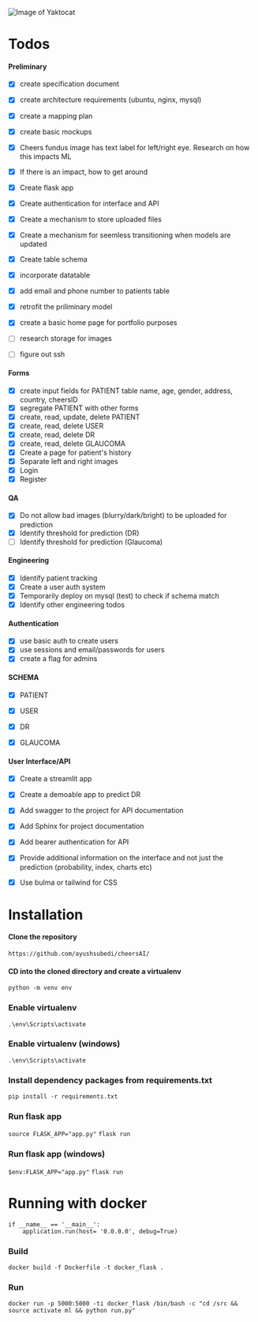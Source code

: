 
![Image of Yaktocat](https://github.com/CHEERS-Hospital/cheersAI/blob/main/cheersAI/static/img/logo.png?raw=true)

# Todos

#### Preliminary
- [x] create specification document
- [x] create architecture requirements (ubuntu, nginx, mysql)
- [x] create a mapping plan
- [x] create basic mockups
- [x] Cheers fundus image has text label for left/right eye. Research on how this impacts ML
- [x] If there is an impact, how to get around
- [x] Create flask app
- [x] Create authentication for interface and API
- [x] Create a mechanism to store uploaded files
- [x] Create a mechanism for seemless transitioning when models are updated
- [x] Create table schema
- [x] incorporate datatable
- [x] add email and phone number to patients table
- [x] retrofit the priliminary model
- [x] create a basic home page for portfolio purposes
- [ ] research storage for images
- [ ] figure out ssh



#### Forms
- [x] create input fields for PATIENT table name, age, gender, address, country, cheersID
- [x] segregate PATIENT with other forms
- [x] create, read, update, delete PATIENT
- [x] create, read, delete USER
- [x] create, read, delete DR
- [x] create, read, delete GLAUCOMA
- [x] Create a page for patient's history
- [x] Separate left and right images
- [x] Login 
- [x] Register

#### QA
- [x] Do not allow bad images (blurry/dark/bright) to be uploaded for prediction
- [x] Identify threshold for prediction (DR)
- [ ] Identify threshold for prediction (Glaucoma)

#### Engineering
- [x] Identify patient tracking
- [x] Create a user auth system
- [x] Temporarily deploy on mysql (test) to check if schema match
- [x] Identify other engineering todos

#### Authentication
- [x] use basic auth to create users
- [x] use sessions and email/passwords for users 
- [x] create a flag for admins

#### SCHEMA
- [x] PATIENT
- [x] USER
- [x] DR
- [x] GLAUCOMA


#### User Interface/API
- [x] Create a streamlit app
- [x] Create a demoable app to predict DR
- [x] Add swagger to the project for API documentation
- [x] Add Sphinx for project documentation
- [x] Add bearer authentication for API
- [x] Provide additional information on the interface and not just the prediction (probability, index, charts etc)
- [x] Use bulma or tailwind for CSS


# Installation

#### Clone the repository

`https://github.com/ayushsubedi/cheersAI/`


#### CD into the cloned directory and create a virtualenv

`python -m venv env`


### Enable virtualenv

`.\env\Scripts\activate`


### Enable virtualenv (windows)

`.\env\Scripts\activate`

### Install dependency packages from requirements.txt

`pip install -r requirements.txt`

### Run flask app
`source FLASK_APP="app.py"`
`flask run`

### Run flask app (windows)
`$env:FLASK_APP="app.py"`
`flask run`

# Running with docker

```
if __name__ == '__main__':
    application.run(host= '0.0.0.0', debug=True)
```

### Build
```docker build -f Dockerfile -t docker_flask .```

### Run
```docker run -p 5000:5000 -ti docker_flask /bin/bash -c "cd /src && source activate ml && python run.py"```
